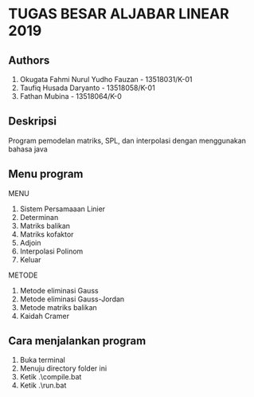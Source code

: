 # TUGAS BESAR ALJABAR LINEAR 2019

## Authors
1. Okugata Fahmi Nurul Yudho Fauzan - 13518031/K-01 
2. Taufiq Husada Daryanto - 13518058/K-01 
3. Fathan Mubina - 13518064/K-0

## Deskripsi
Program pemodelan matriks, SPL, dan interpolasi dengan menggunakan bahasa java

## Menu program
MENU
1. Sistem Persamaaan Linier
2. Determinan
3. Matriks balikan
4. Matriks kofaktor
5. Adjoin
6. Interpolasi Polinom
7. Keluar

METODE
1. Metode eliminasi Gauss
2. Metode eliminasi Gauss-Jordan
3. Metode matriks balikan
4. Kaidah Cramer

## Cara menjalankan program
1. Buka terminal
2. Menuju directory folder ini
3. Ketik .\compile.bat
4. Ketik .\run.bat
